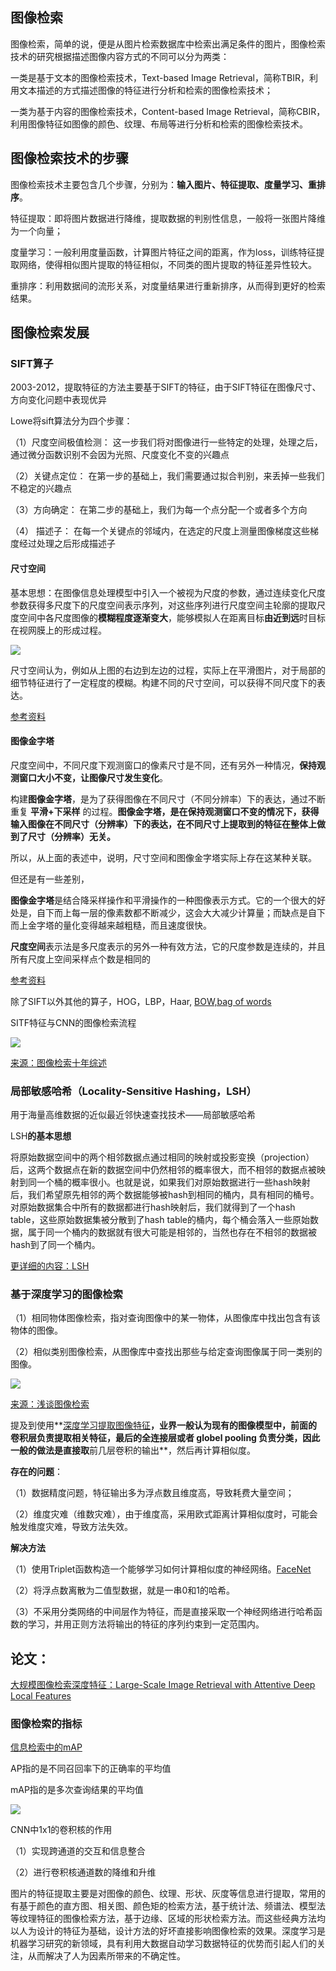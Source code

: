 ## 图像检索

图像检索，简单的说，便是从图片检索数据库中检索出满足条件的图片，图像检索技术的研究根据描述图像内容方式的不同可以分为两类：

一类是基于文本的图像检索技术，Text-based Image Retrieval，简称TBIR，利用文本描述的方式描述图像的特征进行分析和检索的图像检索技术；

一类为基于内容的图像检索技术，Content-based Image Retrieval，简称CBIR，利用图像特征如图像的颜色、纹理、布局等进行分析和检索的图像检索技术。

## 图像检索技术的步骤

图像检索技术主要包含几个步骤，分别为：**输入图片、特征提取、度量学习、重排序**。

特征提取：即将图片数据进行降维，提取数据的判别性信息，一般将一张图片降维为一个向量；

度量学习：一般利用度量函数，计算图片特征之间的距离，作为loss，训练特征提取网络，使得相似图片提取的特征相似，不同类的图片提取的特征差异性较大。

重排序：利用数据间的流形关系，对度量结果进行重新排序，从而得到更好的检索结果。

## 图像检索发展

### SIFT算子

2003-2012，提取特征的方法主要基于SIFT的特征，由于SIFT特征在图像尺寸、方向变化问题中表现优异

Lowe将sift算法分为四个步骤：

（1）尺度空间极值检测： 这一步我们将对图像进行一些特定的处理，处理之后，通过微分函数识别不会因为光照、尺度变化不变的兴趣点

（2）关键点定位： 在第一步的基础上，我们需要通过拟合判别，来丢掉一些我们不稳定的兴趣点

（3）方向确定： 在第二步的基础上，我们为每一个点分配一个或者多个方向

（4） 描述子： 在每一个关键点的邻域内，在选定的尺度上测量图像梯度这些梯度经过处理之后形成描述子



#### 尺寸空间

基本思想：在图像信息处理模型中引入一个被视为尺度的参数，通过连续变化尺度参数获得多尺度下的尺度空间表示序列，对这些序列进行尺度空间主轮廓的提取尺度空间中各尺度图像的**模糊程度逐渐变大**，能够模拟人在距离目标**由近到远**时目标在视网膜上的形成过程。

![](../image/尺寸空间1.png)

尺寸空间认为，例如从上图的右边到左边的过程，实际上在平滑图片，对于局部的细节特征进行了一定程度的模糊。构建不同的尺寸空间，可以获得不同尺度下的表达。

[参考资料](https://www.cnblogs.com/shine-lee/p/10037463.html)

#### 图像金字塔

尺度空间中，不同尺度下观测窗口的像素尺寸是不同，还有另外一种情况，**保持观测窗口大小不变，让图像尺寸发生变化**。

构建**图像金字塔**，是为了获得图像在不同尺寸（不同分辨率）下的表达，通过不断重复 **平滑+下采样** 的过程。**图像金字塔，是在保持观测窗口不变的情况下，获得输入图像在不同尺寸（分辨率）下的表达，在不同尺寸上提取到的特征在整体上做到了尺寸（分辨率）无关。**



所以，从上面的表述中，说明，尺寸空间和图像金字塔实际上存在这某种关联。

但还是有一些差别，

**图像金字塔**是结合降采样操作和平滑操作的一种图像表示方式。它的一个很大的好处是，自下而上每一层的像素数都不断减少，这会大大减少计算量；而缺点是自下而上金字塔的量化变得越来越粗糙，而且速度很快。

**尺度空间**表示法是多尺度表示的另外一种有效方法，它的尺度参数是连续的，并且所有尺度上空间采样点个数是相同的

[参考资料](https://www.cnblogs.com/ct1104/p/4480928.html)

除了SIFT以外其他的算子，HOG，LBP，Haar, [BOW,bag of words](https://blog.csdn.net/tiandijun/article/details/51143765)

SITF特征与CNN的图像检索流程

![](../image/IR-1.1.webp)

[来源：图像检索十年综述](https://www.jianshu.com/p/ebf6fbdb44e9)

### 局部敏感哈希（Locality-Sensitive Hashing，LSH）

用于海量高维数据的近似最近邻快速查找技术——局部敏感哈希

LSH**的基本思想**

将原始数据空间中的两个相邻数据点通过相同的映射或投影变换（projection）后，这两个数据点在新的数据空间中仍然相邻的概率很大，而不相邻的数据点被映射到同一个桶的概率很小。也就是说，如果我们对原始数据进行一些hash映射后，我们希望原先相邻的两个数据能够被hash到相同的桶内，具有相同的桶号。对原始数据集合中所有的数据都进行hash映射后，我们就得到了一个hash table，这些原始数据集被分散到了hash table的桶内，每个桶会落入一些原始数据，属于同一个桶内的数据就有很大可能是相邻的，当然也存在不相邻的数据被hash到了同一个桶内。

[更详细的内容：LSH](https://www.cnblogs.com/wt869054461/p/8148940.html)



### 基于深度学习的图像检索

（1）相同物体图像检索，指对查询图像中的某一物体，从图像库中找出包含有该物体的图像。

（2）相似类别图像检索，从图像库中查找出那些与给定查询图像属于同一类别的图像。

![](../image/IR-1.2.png)

[来源：浅谈图像检索](https://blog.csdn.net/cheneykl/article/details/80292263)

提及到使用**[深度学习提取图像特征](https://baijiahao.baidu.com/s?id=1606109643899679187&wfr=spider&for=pc)**，业界一般认为现有的图像模型中，前面的卷积层负责提取相关特征，最后的全连接层或者 globel pooling 负责分类，因此一般的做法是直接取**前几层卷积的输出**，然后再计算相似度。

**存在的问题**：

（1）数据精度问题，特征输出多为浮点数且维度高，导致耗费大量空间；

（2）维度灾难（维数灾难），由于维度高，采用欧式距离计算相似度时，可能会触发维度灾难，导致方法失效。

**解决方法**

（1）使用Triplet函数构造一个能够学习如何计算相似度的神经网络。[FaceNet](https://blog.csdn.net/u013044310/article/details/79556099)

（2）将浮点数离散为二值型数据，就是一串0和1的哈希。

（3）不采用分类网络的中间层作为特征，而是直接采取一个神经网络进行哈希函数的学习，并用正则方法将输出的特征的序列约束到一定范围内。



## 论文：

[大规模图像检索深度特征：Large-Scale Image Retrieval with Attentive Deep Local Features](https://blog.csdn.net/wangxinsheng0901/article/details/81906696)



### 图像检索的指标

[信息检索中的mAP](https://yongyuan.name/blog/evaluation-of-information-retrieval.html)

AP指的是不同召回率下的正确率的平均值

mAP指的是多次查询结果的平均值

![](../image/mAP.png)

CNN中1x1的卷积核的作用

（1）实现跨通道的交互和信息整合

（2）进行卷积核通道数的降维和升维



图片的特征提取主要是对图像的颜色、纹理、形状、灰度等信息进行提取，常用的有基于颜色的直方图、相关图、颜色矩的检索方法，基于统计法、频谱法、模型法等纹理特征的图像检索方法，基于边缘、区域的形状检索方法。而这些经典方法均以人为设计的特征为基础，设计方法的好坏直接影响图像检索的效果。深度学习是机器学习研究的新领域，具有利用大数据自动学习数据特征的优势而引起人们的关注，从而解决了人为因素所带来的不确定性。

